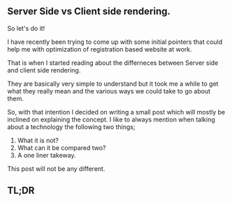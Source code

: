 ## Server Side vs Client side rendering.

So let's do it!

I have recently been trying to come up with some initial pointers that could help me with optimization of registration based website at work.

That is when I started reading about the differneces between Server side and client side rendering.

They are basically very simple to understand but it took me a while to get what they really mean and the various ways we could take to go about them.

So, with that intention I decided on writing a small post which will mostly be inclined on explaining the concept. I like to always mention when talking about a technology the following two things;

1. What it is not?
2. What can it be compared two?
3. A one liner takeway.

This post will not be any different.

## TL;DR
